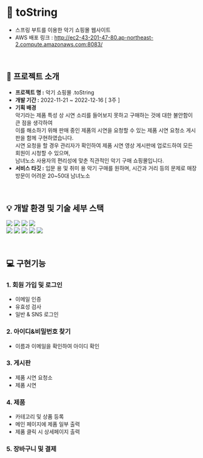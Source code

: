 # 🎻 toString
- 스프링 부트를 이용한 악기 쇼핑몰 웹사이트  
- AWS 배포 링크 : http://ec2-43-201-47-80.ap-northeast-2.compute.amazonaws.com:8083/

<br>

## 📢 프로젝트 소개

- <b>프로젝트 명 :</b> 악기 쇼핑몰 .toString  <br>
- <b>개발 기간 :</b> 2022-11-21 ~ 2022-12-16 [ 3주 ] <br>
- <b>기획 배경</b> <br>
악기라는 제품 특성 상 시연 소리를 들어보지 못하고 구매하는 것에 대한 불안함이 큰 점을 생각하여 <br>
이를 해소하기 위해 판매 중인 제품의 시연을 요청할 수 있는 제품 시연 요청소 게시판을 함께 구현하였습니다. <br>
시연 요청을 할 경우 관리자가 확인하여 제품 시연 영상 게시판에 업로드하여 모든 회원이 시청할 수 있으며, <br>
남녀노소 사용자의 편리성에 맞춘 직관적인 악기 구매 쇼핑몰입니다. <br>
- <b>서비스 타깃 :</b> 입문 용 및 취미 용 악기 구매를 원하며, 시간과 거리 등의 문제로 매장 방문이 어려운 20~50대 남녀노소 <br>

<br>

## 💡 개발 환경 및 기술 세부 스택
<img src="https://img.shields.io/badge/springboot-6DB33F?style=for-the-badge&logo=springboot&logoColor=white"> <img src="https://img.shields.io/badge/javascript-F7DF1E?style=for-the-badge&logo=javascript&logoColor=black">
<img src="https://img.shields.io/badge/mysql-4479A1?style=for-the-badge&logo=mysql&logoColor=white"> <img src="https://img.shields.io/badge/Apache Tomcat-F8DC75?style=for-the-badge&logo=Apache Tomcat&logoColor=black"> <br>
<img src="https://img.shields.io/badge/IntelliJ IDEA-181717?style=for-the-badge&logo=/IntelliJ&logoColor=white"> <img src="https://img.shields.io/badge/Bootstrap-7952B3?style=for-the-badge&logo=Bootstrap&logoColor=white"> <img src="https://img.shields.io/badge/HTML5-E34F26?style=for-the-badge&logo=HTML5&logoColor=white"> <img src="https://img.shields.io/badge/CSS3-1572B6?style=for-the-badge&logo=CSS3&logoColor=white"> 
<img src="https://img.shields.io/badge/github-181717?style=for-the-badge&logo=github&logoColor=white">

<br>

## 💻 구현기능
### 1. 회원 가입 및 로그인
- 이메일 인증
- 유효성 검사
- 일반 & SNS 로그인

### 2. 아이디&비밀번호 찾기
- 이름과 이메일을 확인하여 아이디 확인

### 3. 게시판
- 제품 시연 요청소
- 제품 시연

### 4. 제품
- 카테고리 및 상품 등록
- 메인 페이지에 제품 일부 출력
- 제품 클릭 시 상세페이지 출력

### 5. 장바구니 및 결제
